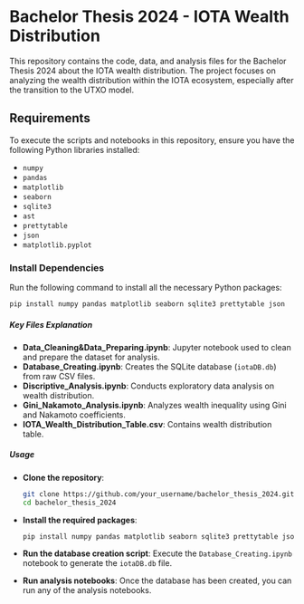 # Bachelor Thesis 2024 - IOTA Wealth Distribution

This repository contains the code, data, and analysis files for the Bachelor Thesis 2024 about the IOTA wealth distribution. The project focuses on analyzing the wealth distribution within the IOTA ecosystem, especially after the transition to the UTXO model.

## Requirements

To execute the scripts and notebooks in this repository, ensure you have the following Python libraries installed:

- `numpy`
- `pandas`
- `matplotlib`
- `seaborn`
- `sqlite3`
- `ast`
- `prettytable`
- `json`
- `matplotlib.pyplot`

### Install Dependencies

Run the following command to install all the necessary Python packages:

```bash
pip install numpy pandas matplotlib seaborn sqlite3 prettytable json
```

##### Key Files Explanation

- **Data_Cleaning&Data_Preparing.ipynb**: Jupyter notebook used to clean and prepare the dataset for analysis.
- **Database_Creating.ipynb**: Creates the SQLite database (`iotaDB.db`) from raw CSV files.
- **Discriptive_Analysis.ipynb**: Conducts exploratory data analysis on wealth distribution.
- **Gini_Nakamoto_Analysis.ipynb**: Analyzes wealth inequality using Gini and Nakamoto coefficients.
- **IOTA_Wealth_Distribution_Table.csv**: Contains wealth distribution table.

##### Usage

- **Clone the repository**:

    ```bash
    git clone https://github.com/your_username/bachelor_thesis_2024.git
    cd bachelor_thesis_2024
    ```

- **Install the required packages**:

    ```bash
    pip install numpy pandas matplotlib seaborn sqlite3 prettytable json
    ```

- **Run the database creation script**: 
    Execute the `Database_Creating.ipynb` notebook to generate the `iotaDB.db` file.

- **Run analysis notebooks**: 
    Once the database has been created, you can run any of the analysis notebooks.


